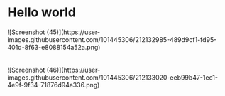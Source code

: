 <h1>Hello world</h1>
![Screenshot (45)](https://user-images.githubusercontent.com/101445306/212132985-489d9cf1-fd95-401d-8f63-e8088154a52a.png)
<br><br><br>
![Screenshot (46)](https://user-images.githubusercontent.com/101445306/212133020-eeb99b47-1ec1-4e9f-9f34-71876d94a336.png)

